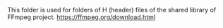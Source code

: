 This folder is used for folders of H (header) files of the shared library of FFmpeg project.
https://ffmpeg.org/download.html
